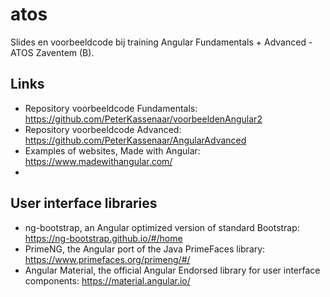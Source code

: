 # atos
Slides en voorbeeldcode bij training Angular Fundamentals + Advanced - ATOS Zaventem (B).

## Links
- Repository voorbeeldcode Fundamentals: https://github.com/PeterKassenaar/voorbeeldenAngular2
- Repository voorbeeldcode Advanced: https://github.com/PeterKassenaar/AngularAdvanced
- Examples of websites, Made with Angular: https://www.madewithangular.com/
- 

## User interface libraries
- ng-bootstrap, an Angular optimized version of standard Bootstrap: https://ng-bootstrap.github.io/#/home
- PrimeNG, the Angular port of the Java PrimeFaces library: https://www.primefaces.org/primeng/#/
- Angular Material, the official Angular Endorsed library for user interface components: https://material.angular.io/

 
